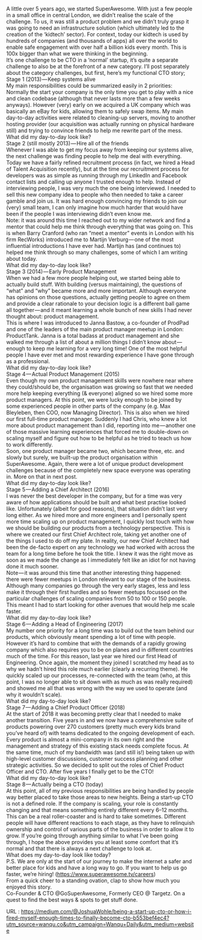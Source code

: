   A little over 5 years ago, we started SuperAwesome. With just a few people in a small office in central London, we didn’t realise the scale of the challenge. To us, it was still a product problem and we didn’t truly grasp it was going to need an infrastructure solution (which ultimately led to the creation of the ‘kidtech’ sector). For context, today our kidtech is used by hundreds of companies (and thousands of apps) all over the world to enable safe engagement with over half a billion kids every month. This is 100x bigger than what we were thinking in the beginning.  
    It’s one challenge to be CTO in a ‘normal’ startup, it’s quite a separate challenge to also be at the forefront of a new category. I’ll post separately about the category challenges, but first, here’s my functional CTO story;  
    Stage 1 (2013) — Keep systems alive  
    My main responsibilities could be summarized easily in 2 priorities:  
    Normally the start your company is the only time you get to play with a nice and clean codebase (although that never lasts more than a few weeks anyways). However (very) early on we acquired a UK company which was basically an eBay for kids, allowing them to safely swap items. My main day-to-day activities were related to cleaning-up servers, moving to another hosting provider (our acquisition was actually running on physical hardware still) and trying to convince friends to help me rewrite part of the mess.  
    What did my day-to-day look like?  
    Stage 2 (still mostly 2013) — Hire all of the friends  
    Whenever I was able to get my focus away from keeping our systems alive, the next challenge was finding people to help me deal with everything. Today we have a fairly refined recruitment process (in fact, we hired a Head of Talent Acquisition recently), but at the time our recruitment process for developers was as simple as running through my LinkedIn and Facebook contact lists and calling up anyone I trusted enough to help. Instead of interviewing people, I was very much the one being interviewed. I needed to sell this new company idea to people who then needed to take a career gamble and join us. It was hard enough convincing my friends to join our (very) small team, I can only imagine how much harder that would have been if the people I was interviewing didn’t even know me.  
    Note: it was around this time I reached out to my wider network and find a mentor that could help me think through everything that was going on. This is when Barry Cranford (who ran “meet a mentor” events in London with his firm RecWorks) introduced me to Martijn Verburg — one of the most influential introductions I have ever had. Martijn has (and continues to) helped me think through so many challenges, some of which I am writing about today.  
    What did my day-to-day look like?  
    Stage 3 (2014) — Early Product Management  
    When we had a few more people helping out, we started being able to actually build stuff. With building (versus maintaining), the questions of “what” and “why” became more and more important. Although everyone has opinions on those questions, actually getting people to agree on them and provide a clear rationale to your decision logic is a different ball game all together — and it meant learning a whole bunch of new skills I had never thought about: product management.  
    This is where I was introduced to Janna Bastow, a co-founder of ProdPad and one of the leaders of the main product manager meetup in London: ProductTank. Janna is a total badass at product management and she walked me through a list of about a million things I didn’t know about — enough to keep me learning for a very long time! One of the most helpful people I have ever met and most rewarding experience I have gone through as a professional.  
    What did my day-to-day look like?  
    Stage 4 — Actual Product Management (2015)  
    Even though my own product management skills were nowhere near where they could/should be, the organisation was growing so fast that we needed more help keeping everything (& everyone) aligned so we hired some more product managers. At this point, we were lucky enough to be joined by some experienced people in other parts of the company (e.g. Max Bleyleben, then COO, now Managing Director). This is also when we hired our first full-time product manager. Suddenly I had Chris, who knew a lot more about product management than I did, reporting into me — another one of those massive learning experiences that forced me to double-down on scaling myself and figure out how to be helpful as he tried to teach us how to work differently.  
    Soon, one product manager became two, which became three, etc. and slowly but surely, we built-up the product organisation within SuperAwesome. Again, there were a lot of unique product development challenges because of the completely new space everyone was operating in. More on that in next post.  
    What did my day-to-day look like?  
    Stage 5 — Adding a Chief Architect (2016)  
    I was never the best developer in the company, but for a time was very aware of how applications should be built and what best practise looked like. Unfortunately (albeit for good reasons), that situation didn’t last very long either. As we hired more and more engineers and I personally spent more time scaling up on product management, I quickly lost touch with how we should be building our products from a technology perspective. This is where we created our first Chief Architect role, taking yet another one of the things I used to do off my plate. In reality, our new Chief Architect had been the de-facto expert on any technology we had worked with across the team for a long time before he took the title. I knew it was the right move as soon as we made the change as I immediately felt like an idiot for not having done it much sooner.  
    Note — it was around this time that another interesting thing happened: there were fewer meetups in London relevant to our stage of the business. Although many companies go through the very early stages, less and less make it through their first hurdles and so fewer meetups focussed on the particular challenges of scaling companies from 50 to 100 or 150 people. This meant I had to start looking for other avenues that would help me scale faster.  
    What did my day-to-day look like?  
    Stage 6 — Adding a Head of Engineering (2017)  
    My number one priority for a long time was to build out the team behind our products, which obviously meant spending a lot of time with people. However it’s hard to combine that with the demands of a rapidly growing company which also requires you to be on planes and in different countries much of the time. For this reason, last year we hired our first Head of Engineering. Once again, the moment they joined I scratched my head as to why we hadn’t hired this role much earlier (clearly a recurring theme). He quickly scaled up our processes, re-connected with the team (who, at this point, I was no longer able to sit down with as much as was really required) and showed me all that was wrong with the way we used to operate (and why it wouldn’t scale).  
    What did my day-to-day look like?  
    Stage 7 — Adding a Chief Product Officer (2018)  
    At the start of 2018 it was becoming pretty clear that I needed to make another transition. Five years in and we now have a comprehensive suite of products powering over 270 customers (pretty much every kids brand you’ve heard of) with teams dedicated to the ongoing development of each. Every product is almost a mini-company in its own right and the management and strategy of this existing stack needs complete focus. At the same time, much of my bandwidth was (and still is!) being taken up with high-level customer discussions, customer success planning and other strategic activities. So we decided to split out the roles of Chief Product Officer and CTO. After five years I finally get to be the CTO!  
    What did my day-to-day look like?  
    Stage 8 — Actually being a CTO (today)  
    At this point, all of my previous responsibilities are being handled by people way better placed to take those areas to new heights. Being a start-up CTO is not a defined role. If the company is scaling, your role is constantly changing and that means something entirely different every 6–12 months. This can be a real roller-coaster and is hard to take sometimes. Different people will have different reactions to each stage, as they have to relinquish ownership and control of various parts of the business in order to allow it to grow. If you’re going through anything similar to what I’ve been going through, I hope the above provides you at least some comfort that it’s normal and that there is always a next challenge to look at.  
    What does my day-to-day look like today?  
    P.S. We are only at the start of our journey to make the internet a safer and better place for kids and have a long way to go. If you want to help us go faster, we’re hiring! (https://www.superawesome.tv/careers)  
    From a quick cheer to a standing ovation, clap to show how much you enjoyed this story.  
    Co-Founder & CTO @GoSuperAwesome, Formerly CEO @ Targetz. On a quest to find the best ways & spots to get stuff done.  
    
  URL : https://medium.com/@JoshuaWohle/being-a-start-up-cto-or-how-i-fired-myself-enough-times-to-finally-become-cto-b553bef4ec4?utm_source=wanqu.co&utm_campaign=Wanqu+Daily&utm_medium=website